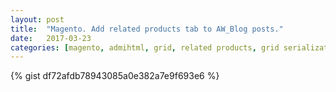 ```yaml
---
layout: post
title:  "Magento. Add related products tab to AW_Blog posts."
date:   2017-03-23
categories: [magento, admihtml, grid, related products, grid serialization, blog, admin]
---
```


{% gist df72afdb78943085a0e382a7e9f693e6 %}
